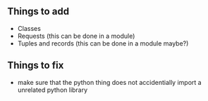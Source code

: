 ## Things to add
- Classes
- Requests (this can be done in a module)
- Tuples and records (this can be done in a module maybe?)
## Things to fix
- make sure that the python thing does not accidentially import a unrelated python library
